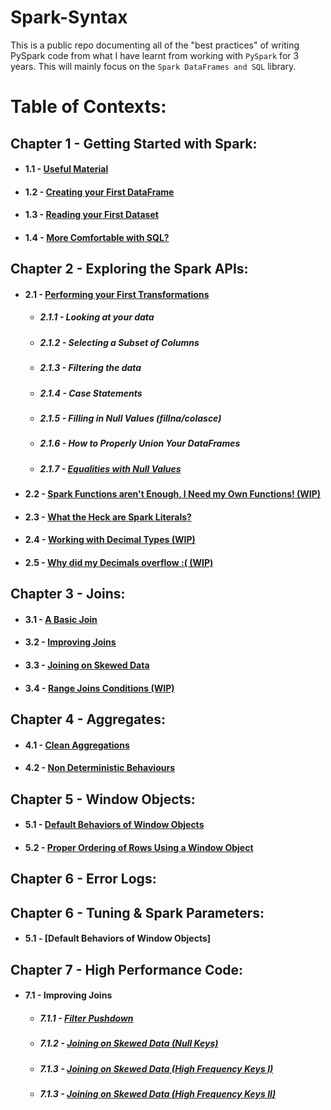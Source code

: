 # Spark-Syntax

This is a public repo documenting all of the "best practices" of writing PySpark code from what I have learnt from working with `PySpark` for 3 years. This will mainly focus on the `Spark DataFrames and SQL` library.

# Table of Contexts:

## Chapter 1 - Getting Started with Spark:
* #### 1.1 - [Useful Material](https://github.com/ericxiao251/spark-syntax/blob/master/src/Chapter%201%20-%20Basics/Section%201%20-%20Useful%20Material.md)
* #### 1.2 - [Creating your First DataFrame](https://github.com/ericxiao251/spark-syntax/blob/master/src/Chapter%201%20-%20Basics/Section%202%20-%20Creating%20your%20First%20Data%20Object.ipynb)
* #### 1.3 - [Reading your First Dataset](https://github.com/ericxiao251/spark-syntax/blob/master/src/Chapter%201%20-%20Basics/Section%203%20-%20Reading%20your%20First%20Dataset.ipynb)
* #### 1.4 - [More Comfortable with SQL?](https://github.com/ericxiao251/spark-syntax/blob/master/src/Chapter%201%20-%20Basics/Section%204%20-%20More%20Comfortable%20with%20SQL%3F.ipynb)

## Chapter 2 - Exploring the Spark APIs:
* #### 2.1 - [Performing your First Transformations](https://github.com/ericxiao251/spark-syntax/blob/master/src/Chapter%201%20-%20Basics/Section%203%20-%20Performing%20your%20First%20Transformations.ipynb)
    * ##### 2.1.1 - Looking at your data
    * ##### 2.1.2 - Selecting a Subset of Columns
    * ##### 2.1.3 - Filtering the data
    * ##### 2.1.4 - Case Statements
    * ##### 2.1.5 - Filling in Null Values (fillna/colasce)
    * ##### 2.1.6 - How to Properly Union Your DataFrames
    * ##### 2.1.7 - [Equalities with Null Values](https://github.com/ericxiao251/spark-syntax/blob/master/src/Chapter%202%20-%20Exploring%20the%20Spark%20APIs/Section%206%20-%20Equalities%20with%20Null%20Values.ipynb)
* #### 2.2 - [Spark Functions aren't Enough, I Need my Own Functions! (WIP)]()
* #### 2.3 - [What the Heck are Spark Literals?](https://github.com/ericxiao251/spark-syntax/blob/master/src/Chapter%202%20-%20Exploring%20the%20Spark%20APIs/Section%203%20-%20What%20the%20Heck%20are%20Spark%20Literals%3F.ipynb)
* #### 2.4 - [Working with Decimal Types (WIP)]()
* #### 2.5 - [Why did my Decimals overflow :( (WIP)]()

## Chapter 3 - Joins:
* #### 3.1 - [A Basic Join](https://github.com/ericxiao251/spark-syntax/blob/master/src/Chapter%203%20-%20Joins/Section%201%20-%20A%20Basic%20Join.ipynb)
* #### 3.2 - [Improving Joins](https://github.com/ericxiao251/spark-syntax/blob/master/src/Chapter%203%20-%20Joins/Section%202%20-%20Imporving%20Joins.ipynb)
* #### 3.3 - [Joining on Skewed Data](https://github.com/ericxiao251/spark-syntax/blob/master/src/Chapter%203%20-%20Joins/Section%203%20-%20Joins%20on%20Skewed%20Data.ipynb)
* #### 3.4 - [Range Joins Conditions (WIP)](https://github.com/ericxiao251/spark-syntax/blob/master/src/Chapter%203%20-%20Joins/Section%204%20-%20Range%20Join%20Conditions%20%5BTODO%5D.ipynb)

## Chapter 4 - Aggregates:
* #### 4.1 - [Clean Aggregations](https://github.com/ericxiao251/spark-syntax/blob/master/src/Chapter%204%20-%20Aggregates/Section%201%20-%20Clean%20Aggregations.ipynb)
* #### 4.2 - [Non Deterministic Behaviours](https://github.com/ericxiao251/spark-syntax/blob/master/src/Chapter%204%20-%20Aggregates/Section%202%20-%20Non%20Deterministic%20Behaviours.ipynb)

## Chapter 5 - Window Objects:
* #### 5.1 - [Default Behaviors of Window Objects](https://github.com/ericxiao251/spark-syntax/blob/master/src/Chapter%205%20-%20Window%20Objects/Section%201%20-%20Default%20Behaviours%20of%20OrderBy%20on%20a%20Window%20Object.ipynb)
* #### 5.2 - [Proper Ordering of Rows Using a Window Object](https://github.com/ericxiao251/spark-syntax/blob/master/src/Chapter%205%20-%20Aggregates/Section%202%20-%20High%20Frequency%20Data.ipynb)

## Chapter 6 - Error Logs:

## Chapter 6 - Tuning & Spark Parameters:
* #### 5.1 - [Default Behaviors of Window Objects]

## Chapter 7 - High Performance Code:
* #### 7.1 - Improving Joins
    * ##### 7.1.1 - [Filter Pushdown](https://github.com/ericxiao251/spark-syntax/blob/master/src/Chapter%203%20-%20Joins/Section%202%20-%20Imporving%20Joins.ipynb)
    * ##### 7.1.2 - [Joining on Skewed Data (Null Keys)](https://github.com/ericxiao251/spark-syntax/blob/master/src/Chapter%203%20-%20Joins/Section%203%20-%20Joins%20on%20Skewed%20Data.ipynb)
    * ##### 7.1.3 - [Joining on Skewed Data (High Frequency Keys I)](https://github.com/ericxiao251/spark-syntax/blob/master/src/Chapter%203%20-%20Joins/Section%203%20-%20Joins%20on%20Skewed%20Data.ipynb)
    * ##### 7.1.3 - [Joining on Skewed Data (High Frequency Keys II)](https://github.com/ericxiao251/spark-syntax/blob/master/src/Chapter%203%20-%20Joins/Section%203%20-%20Joins%20on%20Skewed%20Data.ipynb)
